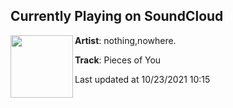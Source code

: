 ## Currently Playing on SoundCloud

[<img align="left" width="100" src="https://i1.sndcdn.com/artworks-nAtcfl1KtfT0-0-t500x500.jpg">](https://soundcloud.com/nothingnowheremusic/pieces-of-you?in_system_playlist=track-stations%3A1145585986)

**Artist**: nothing,nowhere. 

**Track**: Pieces of You

Last updated at 10/23/2021 10:15
